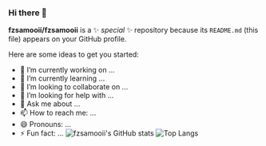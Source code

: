 ### Hi there 👋


**fzsamooii/fzsamooii** is a ✨ _special_ ✨ repository because its `README.md` (this file) appears on your GitHub profile.

Here are some ideas to get you started:

- 🔭 I’m currently working on ...
- 🌱 I’m currently learning ...
- 👯 I’m looking to collaborate on ...
- 🤔 I’m looking for help with ...
- 💬 Ask me about ...
- 📫 How to reach me: ...
- 😄 Pronouns: ...
- ⚡ Fun fact: ...
![fzsamooii's GitHub stats](https://github-readme-stats.vercel.app/api?username=fzsamooii&show_icons=true&theme=transparent)
![Top Langs](https://github-readme-stats.vercel.app/api/top-langs/?username=fzsamooii&layout=compact) 
